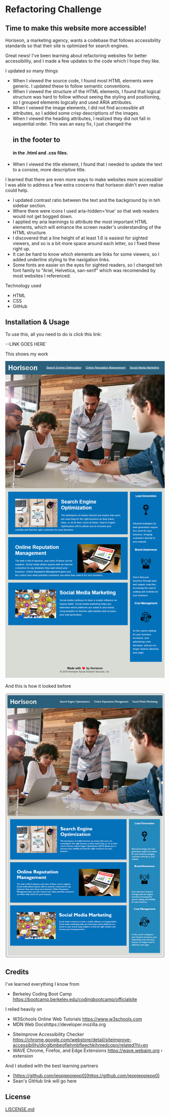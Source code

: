# Refactoring Challenge

## Time to make this website more accessible! 

Horiseon, a marketing agency, wants a codebase that follows accessibility standards so that their site is optimized for search engines. 

Great news! I've been learning about refactoring websites for better accessibility, and I made a few updates to the code which I hope they like.

I updated so many things
* When I viewed the source code, I found most HTML elements were generic. I updated these to follow semantic conventions.
* When I viewed the structure of the HTML elements, I found that logical structure was hard to follow without seeing the styling and positioning, so I grouped elements logically and used ARIA attributes.
* When I veiwed the image elements, I did not find accessible alt attributes, so I added some crisp descriptions of the images. 
* When I viewed the heading attributes, I realized they did not fall in sequential order. This was an easy fix, I just changed the <h2> in the footer to <h4> in the .html and .css files.
* When I viewed the title element, I found that I needed to update the text to a consise, more descriptive title. 
 
I learned that there are even more ways to make websites more accessible! I was able to address a few extra concerns that horiseon didn't even realise could help. 
* I updated contrast ratio between the text and the background by in teh sidebar section. 
* Where there were icons I used aria-hidden='true' so that web readers would not get bogged down. 
* I applied my aria learinings to attribute the most important HTML elements, which will enhance the screen reader's understanding of the HTML structure.
* I discovered that a line height of at least 1.6 is easiest for sighted viewers, and so is a bit more space around each letter, so I fixed these right up.
* It can be hard to know which elements are links for some viewers, so I added underline styling to the navigation links. 
* Some fonts are easier on the eyes for sighted readers, so I changed teh font family to "Ariel, Helvetica, san-serif" which was recomended by most websites I referenced.

Technology used
* HTML
* CSS
* GitHub

## Installation & Usage

To use this, all you need to do is click this link: 

--LINK GOES HERE`

This shows my work

![website after my work](assets/readme-image-after.png)

And this is how it looked before

![website after my work](assets/readme-image-before.png)

## Credits

I've learned everything I know from 
* Berkeley Coding Boot Camp https://bootcamp.berkeley.edu/codingbootcamp/officialsite 

I relied heavily on 
* W3Schools Online Web Tutorials https://www.w3schools.com
* MDN Web Docshttps://developer.mozilla.org
- Siteimprove Accessibility Checker https://chrome.google.com/webstore/detail/siteimprove-accessibility/djcglbmbegflehmbfleechkjhmedcopn/related?hl=en
- WAVE Chrome, Firefox, and Edge Extensions https://wave.webaim.org › extension 

And I studied with the best learning partners
- [https://github.com/jeppjeppjepp0](https://github.com/jeppjeppjepp0)
- Sean's GitHub link will go here


## License

[LISCENSE.md](LISCENSE.md)
